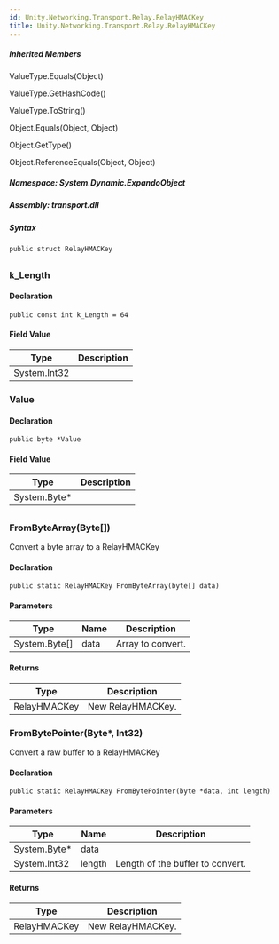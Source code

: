 ```yaml
---  
id: Unity.Networking.Transport.Relay.RelayHMACKey  
title: Unity.Networking.Transport.Relay.RelayHMACKey  
---
```


<div class="markdown level0 summary">

</div>

<div class="markdown level0 conceptual">

</div>

<div class="inheritedMembers">

##### Inherited Members

<div>

ValueType.Equals(Object)

</div>

<div>

ValueType.GetHashCode()

</div>

<div>

ValueType.ToString()

</div>

<div>

Object.Equals(Object, Object)

</div>

<div>

Object.GetType()

</div>

<div>

Object.ReferenceEquals(Object, Object)

</div>

</div>

##### **Namespace**: System.Dynamic.ExpandoObject

##### **Assembly**: transport.dll

##### Syntax

``` lang-csharp
public struct RelayHMACKey
```

## 

### k_Length

<div class="markdown level1 summary">

</div>

<div class="markdown level1 conceptual">

</div>

#### Declaration

``` lang-csharp
public const int k_Length = 64
```

#### Field Value

| Type         | Description |
|--------------|-------------|
| System.Int32 |             |

### Value

<div class="markdown level1 summary">

</div>

<div class="markdown level1 conceptual">

</div>

#### Declaration

``` lang-csharp
public byte *Value
```

#### Field Value

| Type          | Description |
|---------------|-------------|
| System.Byte\* |             |

## 

### FromByteArray(Byte\[\])

<div class="markdown level1 summary">

Convert a byte array to a RelayHMACKey

</div>

<div class="markdown level1 conceptual">

</div>

#### Declaration

``` lang-csharp
public static RelayHMACKey FromByteArray(byte[] data)
```

#### Parameters

| Type            | Name | Description       |
|-----------------|------|-------------------|
| System.Byte\[\] | data | Array to convert. |

#### Returns

| Type         | Description       |
|--------------|-------------------|
| RelayHMACKey | New RelayHMACKey. |

### FromBytePointer(Byte\*, Int32)

<div class="markdown level1 summary">

Convert a raw buffer to a RelayHMACKey

</div>

<div class="markdown level1 conceptual">

</div>

#### Declaration

``` lang-csharp
public static RelayHMACKey FromBytePointer(byte *data, int length)
```

#### Parameters

| Type          | Name   | Description                      |
|---------------|--------|----------------------------------|
| System.Byte\* | data   |                                  |
| System.Int32  | length | Length of the buffer to convert. |

#### Returns

| Type         | Description       |
|--------------|-------------------|
| RelayHMACKey | New RelayHMACKey. |
